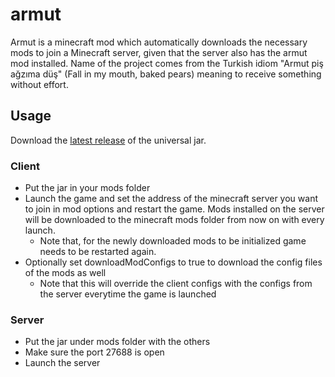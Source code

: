 # armut
Armut is a minecraft mod which automatically downloads the necessary mods to join a Minecraft server, given that the server also has the armut mod installed. Name of the project comes from the Turkish idiom "Armut piş ağzıma düş" (Fall in my mouth, baked pears) meaning to receive something without effort.

## Usage

Download the [latest release](https://github.com/utkuce/armut/releases/download/v0.3.4/armut-0.3.4.jar) of the universal jar.

### Client
- Put the jar in your mods folder
- Launch the game and set the address of the minecraft server you want to join in mod options and restart the game. Mods installed on the server will be downloaded to the minecraft mods folder from now on with every launch.
  - Note that, for the newly downloaded mods to be initialized game needs to be restarted again.
- Optionally set downloadModConfigs to true to download the config files of the mods as well
  - Note that this will override the client configs with the configs from the server everytime the game is launched
### Server
- Put the jar under mods folder with the others
- Make sure the port 27688 is open
- Launch the server
